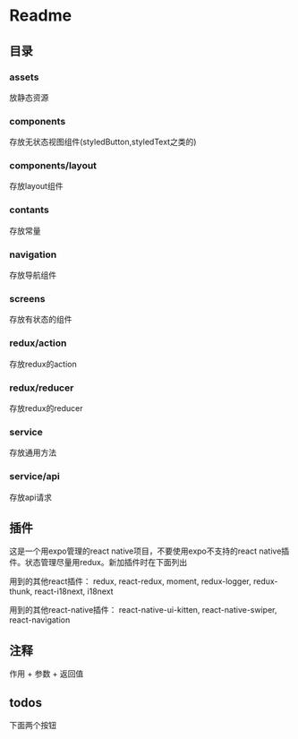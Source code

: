 # Readme

## 目录

### assets

放静态资源

### components

存放无状态视图组件(styledButton,styledText之类的)

### components/layout

存放layout组件

### contants

存放常量

### navigation

存放导航组件

### screens

存放有状态的组件

### redux/action

存放redux的action

### redux/reducer

存放redux的reducer

### service

存放通用方法

### service/api

存放api请求

## 插件

这是一个用expo管理的react native项目，不要使用expo不支持的react native插件。状态管理尽量用redux。新加插件时在下面列出
  
用到的其他react插件：
  redux, react-redux, moment, redux-logger, redux-thunk, react-i18next, i18next

用到的其他react-native插件：
  react-native-ui-kitten, react-native-swiper, react-navigation

## 注释

作用 + 参数 + 返回值

## todos

下面两个按钮
  